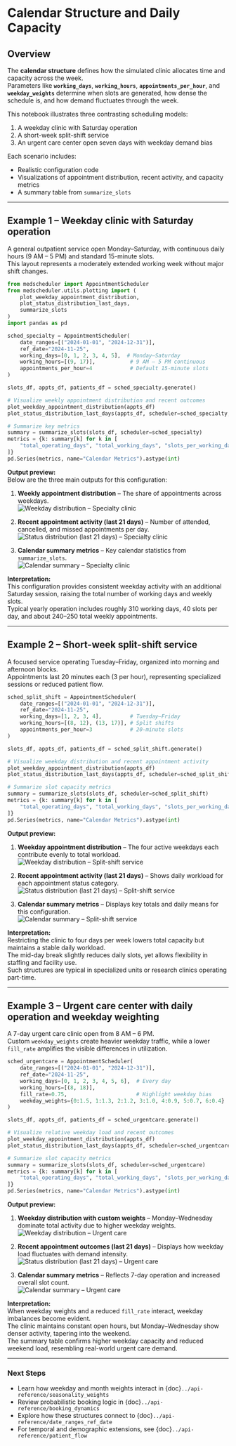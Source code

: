 # Calendar Structure and Daily Capacity

## Overview
The **calendar structure** defines how the simulated clinic allocates time and capacity across the week.  
Parameters like **`working_days`**, **`working_hours`**, **`appointments_per_hour`**, and **`weekday_weights`** determine when slots are generated, how dense the schedule is, and how demand fluctuates through the week.

This notebook illustrates three contrasting scheduling models:
1. A weekday clinic with Saturday operation
2. A short-week split-shift service
3. An urgent care center open seven days with weekday demand bias

Each scenario includes:
- Realistic configuration code
- Visualizations of appointment distribution, recent activity, and capacity metrics
- A summary table from `summarize_slots`

---

## Example 1 – Weekday clinic with Saturday operation
A general outpatient service open Monday–Saturday, with continuous daily hours (9 AM – 5 PM) and standard 15-minute slots.  
This layout represents a moderately extended working week without major shift changes.

```python
from medscheduler import AppointmentScheduler
from medscheduler.utils.plotting import (
    plot_weekday_appointment_distribution,
    plot_status_distribution_last_days,
    summarize_slots
)
import pandas as pd

sched_specialty = AppointmentScheduler(
    date_ranges=[("2024-01-01", "2024-12-31")],
    ref_date="2024-11-25",                                          
    working_days=[0, 1, 2, 3, 4, 5],  # Monday–Saturday
    working_hours=[(9, 17)],           # 9 AM – 5 PM continuous
    appointments_per_hour=4            # Default 15-minute slots
)

slots_df, appts_df, patients_df = sched_specialty.generate()

# Visualize weekly appointment distribution and recent outcomes
plot_weekday_appointment_distribution(appts_df)
plot_status_distribution_last_days(appts_df, scheduler=sched_specialty, days_back=21)

# Summarize key metrics
summary = summarize_slots(slots_df, scheduler=sched_specialty)
metrics = {k: summary[k] for k in [
    "total_operating_days", "total_working_days", "slots_per_working_day_mean", "slots_per_week"
]}
pd.Series(metrics, name="Calendar Metrics").astype(int)
```

**Output preview:**  
Below are the three main outputs for this configuration:

1. **Weekly appointment distribution** – The share of appointments across weekdays.  
   ![Weekday distribution – Specialty clinic](../_static/visuals/examples/calendar_structure/sched_specialty_plot_weekday_appointment_distribution.png)

2. **Recent appointment activity (last 21 days)** – Number of attended, cancelled, and missed appointments per day.  
   ![Status distribution (last 21 days) – Specialty clinic](../_static/visuals/examples/calendar_structure/sched_specialty_plot_status_distribution_last_days.png)

3. **Calendar summary metrics** – Key calendar statistics from `summarize_slots`.  
   ![Calendar summary – Specialty clinic](../_static/visuals/examples/calendar_structure/sched_specialty_summarize_slots.png)

**Interpretation:**  
This configuration provides consistent weekday activity with an additional Saturday session, raising the total number of working days and weekly slots.  
Typical yearly operation includes roughly 310 working days, 40 slots per day, and about 240–250 total weekly appointments.

---

## Example 2 – Short-week split-shift service
A focused service operating Tuesday–Friday, organized into morning and afternoon blocks.  
Appointments last 20 minutes each (3 per hour), representing specialized sessions or reduced patient flow.

```python
sched_split_shift = AppointmentScheduler(
    date_ranges=[("2024-01-01", "2024-12-31")],
    ref_date="2024-11-25",
    working_days=[1, 2, 3, 4],         # Tuesday–Friday
    working_hours=[(8, 12), (13, 17)], # Split shifts
    appointments_per_hour=3            # 20-minute slots
)

slots_df, appts_df, patients_df = sched_split_shift.generate()

# Visualize weekday distribution and recent appointment activity
plot_weekday_appointment_distribution(appts_df)
plot_status_distribution_last_days(appts_df, scheduler=sched_split_shift, days_back=21)

# Summarize slot capacity metrics
summary = summarize_slots(slots_df, scheduler=sched_split_shift)
metrics = {k: summary[k] for k in [
    "total_operating_days", "total_working_days", "slots_per_working_day_mean", "slots_per_week"
]}
pd.Series(metrics, name="Calendar Metrics").astype(int)
```

**Output preview:**  
1. **Weekday appointment distribution** – The four active weekdays each contribute evenly to total workload.  
   ![Weekday distribution – Split-shift service](../_static/visuals/examples/calendar_structure/sched_split_shift_plot_weekday_appointment_distribution.png)

2. **Recent appointment activity (last 21 days)** – Shows daily workload for each appointment status category.  
   ![Status distribution (last 21 days) – Split-shift service](../_static/visuals/examples/calendar_structure/sched_split_shift_plot_status_distribution_last_days.png)

3. **Calendar summary metrics** – Displays key totals and daily means for this configuration.  
   ![Calendar summary – Split-shift service](../_static/visuals/examples/calendar_structure/sched_split_shift_summarize_slots.png)

**Interpretation:**  
Restricting the clinic to four days per week lowers total capacity but maintains a stable daily workload.  
The mid-day break slightly reduces daily slots, yet allows flexibility in staffing and facility use.  
Such structures are typical in specialized units or research clinics operating part-time.

---

## Example 3 – Urgent care center with daily operation and weekday weighting
A 7-day urgent care clinic open from 8 AM – 6 PM.  
Custom `weekday_weights` create heavier weekday traffic, while a lower `fill_rate` amplifies the visible differences in utilization.

```python
sched_urgentcare = AppointmentScheduler(
    date_ranges=[("2024-01-01", "2024-12-31")],
    ref_date="2024-11-25",                                     
    working_days=[0, 1, 2, 3, 4, 5, 6],  # Every day
    working_hours=[(8, 18)],
    fill_rate=0.75,                      # Highlight weekday bias
    weekday_weights={0:1.5, 1:1.3, 2:1.2, 3:1.0, 4:0.9, 5:0.7, 6:0.4}
)

slots_df, appts_df, patients_df = sched_urgentcare.generate()

# Visualize relative weekday load and recent outcomes
plot_weekday_appointment_distribution(appts_df)
plot_status_distribution_last_days(appts_df, scheduler=sched_urgentcare, days_back=21)

# Summarize slot capacity metrics
summary = summarize_slots(slots_df, scheduler=sched_urgentcare)
metrics = {k: summary[k] for k in [
    "total_operating_days", "total_working_days", "slots_per_working_day_mean", "slots_per_week"
]}
pd.Series(metrics, name="Calendar Metrics").astype(int)
```

**Output preview:**  
1. **Weekday distribution with custom weights** – Monday–Wednesday dominate total activity due to higher weekday weights.  
   ![Weekday distribution – Urgent care](../_static/visuals/examples/calendar_structure/sched_urgentcare_plot_weekday_appointment_distribution.png)

2. **Recent appointment outcomes (last 21 days)** – Displays how weekday load fluctuates with demand intensity.  
   ![Status distribution (last 21 days) – Urgent care](../_static/visuals/examples/calendar_structure/sched_urgentcare_plot_status_distribution_last_days.png)

3. **Calendar summary metrics** – Reflects 7-day operation and increased overall slot count.  
   ![Calendar summary – Urgent care](../_static/visuals/examples/calendar_structure/sched_urgentcare_summarize_slots.png)

**Interpretation:**  
When weekday weights and a reduced `fill_rate` interact, weekday imbalances become evident.  
The clinic maintains constant open hours, but Monday–Wednesday show denser activity, tapering into the weekend.  
The summary table confirms higher weekday capacity and reduced weekend load, resembling real-world urgent care demand.


---

### Next Steps
- Learn how weekday and month weights interact in {doc}`../api-reference/seasonality_weights`  
- Review probabilistic booking logic in {doc}`../api-reference/booking_dynamics`  
- Explore how these structures connect to {doc}`../api-reference/date_ranges_ref_date`  
- For temporal and demographic extensions, see {doc}`../api-reference/patient_flow`

